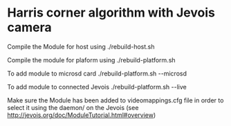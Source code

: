# Harris corner algorithm with Jevois camera

Compile the Module for host using 
	./rebuild-host.sh

Compile the module for plaform using
	./rebuild-platform.sh

To add module to microsd card
	./rebuild-platform.sh --microsd

To add module to connected Jevois
	./rebuild-platform.sh --live

Make sure the Module has been added to videomappings.cfg file in order to select it using the daemon/ on the Jevois (see http://jevois.org/doc/ModuleTutorial.html#overview)
